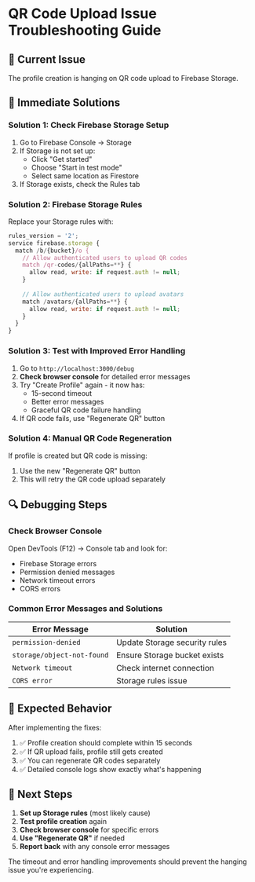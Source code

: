 # QR Code Upload Issue Troubleshooting Guide

## 🚨 **Current Issue**
The profile creation is hanging on QR code upload to Firebase Storage.

## 🔧 **Immediate Solutions**

### **Solution 1: Check Firebase Storage Setup**
1. Go to Firebase Console → Storage
2. If Storage is not set up:
   - Click "Get started"
   - Choose "Start in test mode" 
   - Select same location as Firestore
3. If Storage exists, check the Rules tab

### **Solution 2: Firebase Storage Rules**
Replace your Storage rules with:

```javascript
rules_version = '2';
service firebase.storage {
  match /b/{bucket}/o {
    // Allow authenticated users to upload QR codes
    match /qr-codes/{allPaths=**} {
      allow read, write: if request.auth != null;
    }
    
    // Allow authenticated users to upload avatars
    match /avatars/{allPaths=**} {
      allow read, write: if request.auth != null;
    }
  }
}
```

### **Solution 3: Test with Improved Error Handling**
1. Go to `http://localhost:3000/debug`
2. **Check browser console** for detailed error messages
3. Try "Create Profile" again - it now has:
   - 15-second timeout
   - Better error messages
   - Graceful QR code failure handling
4. If QR code fails, use "Regenerate QR" button

### **Solution 4: Manual QR Code Regeneration**
If profile is created but QR code is missing:
1. Use the new "Regenerate QR" button
2. This will retry the QR code upload separately

## 🔍 **Debugging Steps**

### **Check Browser Console**
Open DevTools (F12) → Console tab and look for:
- Firebase Storage errors
- Permission denied messages
- Network timeout errors
- CORS errors

### **Common Error Messages and Solutions**

| Error Message | Solution |
|---------------|----------|
| `permission-denied` | Update Storage security rules |
| `storage/object-not-found` | Ensure Storage bucket exists |
| `Network timeout` | Check internet connection |
| `CORS error` | Storage rules issue |

## 🎯 **Expected Behavior**

After implementing the fixes:
1. ✅ Profile creation should complete within 15 seconds
2. ✅ If QR upload fails, profile still gets created
3. ✅ You can regenerate QR codes separately
4. ✅ Detailed console logs show exactly what's happening

## 📝 **Next Steps**

1. **Set up Storage rules** (most likely cause)
2. **Test profile creation** again
3. **Check browser console** for specific errors
4. **Use "Regenerate QR"** if needed
5. **Report back** with any console error messages

The timeout and error handling improvements should prevent the hanging issue you're experiencing.
